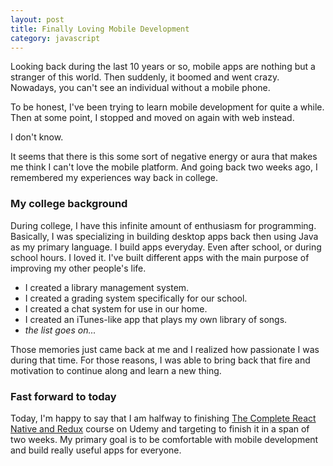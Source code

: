 ```yaml
---
layout: post
title: Finally Loving Mobile Development
category: javascript
---
```


Looking back during the last 10 years or so, mobile apps are nothing but a stranger of this
world. Then suddenly, it boomed and went crazy. Nowadays, you can't see an individual without
a mobile phone.

<!--break-->

To be honest, I've been trying to learn mobile development for quite a while. Then at
some point, I stopped and moved on again with web instead.

I don't know.

It seems that there is this some sort of negative energy or aura that makes me think I can't love
the mobile platform. And going back two weeks ago, I remembered my experiences way back in college.

### My college background

During college, I have this infinite amount of enthusiasm for programming. Basically, I was
specializing in building desktop apps back then using Java as my primary language. I build
apps everyday. Even after school, or during school hours. I loved it. I've built different
apps with the main purpose of improving my other people's life.

- I created a library management system.
- I created a grading system specifically for our school.
- I created a chat system for use in our home.
- I created an iTunes-like app that plays my own library of songs.
- *the list goes on...*

Those memories just came back at me and I realized how passionate I was during that time. For those
reasons, I was able to bring back that fire and motivation to continue along and learn a new thing.

### Fast forward to today

Today, I'm happy to say that I am halfway to finishing [The Complete React Native and Redux](https://www.udemy.com/the-complete-react-native-and-redux-course) course
on Udemy and targeting to finish it in a span of two weeks. My primary goal is to be comfortable with
mobile development and build really useful apps for everyone.
